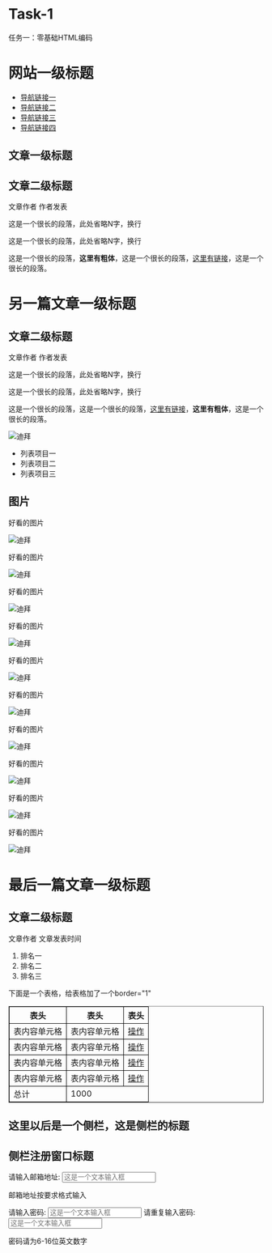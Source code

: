 # Task-1
任务一：零基础HTML编码
<!DOCTYPE HTML>
<html>
    <head>
        <meta http-equiv="Content-Type" content="text/html; charset=utf-8">
        <title>Task-1</title>
		<style type="text/css">
           table tr td,th{border:1px solid #000;}
        </style>
    </head>
    <body>
        <h1>网站一级标题</h1>
        <ul>
              <li><a href="">导航链接一</a></li> 
              <li><a href="">导航链接二</a></li> 
              <li><a href="">导航链接三</a></li> 
              <li><a href="">导航链接四</a></li>
        </ul> 
		<div id="第一篇文章">
              <h2>文章一级标题</h2>
              <h2>文章二级标题</h2>
                   <p>文章作者 作者发表</p>
                   <p>这是一个很长的段落，此处省略N字，换行</p>
                   <p>这是一个很长的段落，此处省略N字，换行</p>
		           <p>这是一个很长的段落，<strong>这里有粗体</strong>，这是一个很长的段落，<a href="http://ife.baidu.com" title="百度前端技术学院">这里有链接</a>，这是一个很长的段落。</p>
		</div>
		<div id="第二篇文章">
		      <h1>另一篇文章一级标题</h1>
		      <h2>文章二级标题</h2>
		           <p>文章作者 作者发表</p>
				   <p>这是一个很长的段落，此处省略N字，换行</p>
                   <p>这是一个很长的段落，此处省略N字，换行</p>
				   <p>这是一个很长的段落，这是一个很长的段落，<a href="http://ife.baidu.com" title="百度前端技术学院">这里有链接</a>，<strong>这里有粗体</strong>，这是一个很长的段落。</p>
			       <img src="http://pic14.nipic.com/20110604/5525868_220523317129_2.jpg" title = "迪拜">
			  <ul>
			       <li>列表项目一</li>
				   <li>列表项目二</li>
				   <li>列表项目三</li>
			  </ul>
		</div>
		<div id="图片">
		      <h2>图片</h2>
			       <p>好看的图片</p>
				   <img src="http://pic14.nipic.com/20110604/5525868_220523317129_2.jpg" title = "迪拜">
			       <p>好看的图片</p>
				   <img src="http://pic14.nipic.com/20110604/5525868_220523317129_2.jpg" title = "迪拜">
			       <p>好看的图片</p>
				   <img src="http://pic14.nipic.com/20110604/5525868_220523317129_2.jpg" title = "迪拜">
			       <p>好看的图片</p>
				   <img src="http://pic14.nipic.com/20110604/5525868_220523317129_2.jpg" title = "迪拜">
			       <p>好看的图片</p>
				   <img src="http://pic14.nipic.com/20110604/5525868_220523317129_2.jpg" title = "迪拜">
			       <p>好看的图片</p>
				   <img src="http://pic14.nipic.com/20110604/5525868_220523317129_2.jpg" title = "迪拜">
			       <p>好看的图片</p>
				   <img src="http://pic14.nipic.com/20110604/5525868_220523317129_2.jpg" title = "迪拜">
			       <p>好看的图片</p>
				   <img src="http://pic14.nipic.com/20110604/5525868_220523317129_2.jpg" title = "迪拜">
			       <p>好看的图片</p>
				   <img src="http://pic14.nipic.com/20110604/5525868_220523317129_2.jpg" title = "迪拜">
			       <p>好看的图片</p>
				   <img src="http://pic14.nipic.com/20110604/5525868_220523317129_2.jpg" title = "迪拜">
		</div>
		<div id="最后一篇文章">
		      <h1>最后一篇文章一级标题</h1> 
              <h2>文章二级标题</h2> 
			  <p>文章作者 文章发表时间</p>
			  <ol>
			       <li>排名一</li>
				   <li>排名二</li>
				   <li>排名三</li>
			  </ol>
			  <p>下面是一个表格，给表格加了一个border="1"</p>
			  <table border="1">
                <tbody>
                   <tr>
                       <th>表头</th>
                       <th>表头</th>
                       <th>表头</th>
                   </tr>
                   <tr>
                       <td>表内容单元格</td>
                       <td>表内容单元格</td>
                       <td><a href="#">操作</a></td>
                   </tr>
                   <tr>
                       <td>表内容单元格</td>
                       <td>表内容单元格</td>
                       <td><a href="#">操作</a></td>
                   </tr>
                   <tr>
                       <td>表内容单元格</td>
                       <td>表内容单元格</td>
                       <td><a href="#">操作</a></td>
                   </tr>
				   <tr>
                       <td>表内容单元格</td>
                       <td>表内容单元格</td>
                       <td><a href="#">操作</a></td>
                   </tr>
				   <tr>
                       <td>总计</td>
                       <td colspan="2">1000</td>
                   </tr>
                </tbody>
              </table>
	    </div>
		<div id="侧栏">
		      <h2>这里以后是一个侧栏，这是侧栏的标题</h2>
		      <h2>侧栏注册窗口标题</h2>
		      <form>
                            <label for="邮箱地址">请输入邮箱地址:</label>
				  <input type="text" name="邮箱地址" placeholder="这是一个文本输入框"/>
		            <p>邮箱地址按要求格式输入</p>
                            <label for="密码">请输入密码:</label>
				  <input type="password" name="密码" placeholder="这是一个文本输入框"/>
		            <label for="重复密码">请重复输入密码:</label>
				  <input type="password" name="密码" placeholder="这是一个文本输入框"/>
			    <p>密码请为6-16位英文数字</p>
                      </form>  
